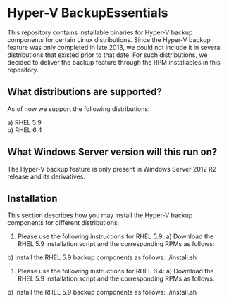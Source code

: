 Hyper-V BackupEssentials
========================

This repository contains installable binaries for Hyper-V backup 
components for certain Linux distributions. Since the Hyper-V backup
feature was only completed in late 2013, we could not include it
in several distributions that existed prior to that date. For such
distributions, we decided to deliver the backup feature through
the RPM installables in this repository.

What distributions are supported?
---------------------------------

As of now we support the following distributions:

a) RHEL 5.9<br>
b) RHEL 6.4<br>

What Windows Server version will this run on?
---------------------------------------------
The Hyper-V backup feature is only present in Windows Server 2012 R2 
release and its derivatives.

Installation
------------
This section describes how you may install the Hyper-V backup 
components for different distributions.

1. Please use the following instructions for RHEL 5.9:
a) Download the RHEL 5.9 installation script and the corresponding
RPMs as follows:

b) Install the RHEL 5.9 backup components as follows:
./install.sh

1. Please use the following instructions for RHEL 6.4:
a) Download the RHEL 5.9 installation script and the corresponding
RPMs as follows:

b) Install the RHEL 5.9 backup components as follows:
./install.sh
